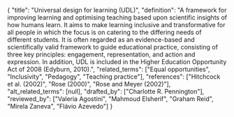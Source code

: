 {
    "title": "Universal design for learning (UDL)",
    "definition": "A framework for improving learning and optimising teaching based upon scientific insights of how humans learn. It aims to make learning inclusive and transformative for all people in which the focus is on catering to the differing needs of different students. It is often regarded as an evidence-based and scientifically valid framework to guide educational practice, consisting of three key principles: engagement, representation, and action and expression. In addition, UDL is included in the Higher Education Opportunity Act of 2008 (Edyburn, 2010).",
    "related_terms": ["Equal opportunities", "Inclusivity", "Pedagogy", "Teaching practice"],
    "references": ["Hitchcock et al. (2002)", "Rose (2000)", "Rose and Meyer (2002)"],
    "alt_related_terms": [null],
    "drafted_by": ["Charlotte R. Pennington"],
    "reviewed_by": ["Valeria Agostini", "Mahmoud Elsherif", "Graham Reid", "Mirela Zaneva", "Flávio Azevedo"]
  }
